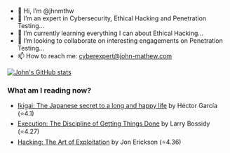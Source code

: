 - 👋 Hi, I’m @jhnmthw
- 👀 I’m an expert in Cybersecurity, Ethical Hacking and Penetration Testing...
- 🌱 I’m currently learning everything I can about Ethical Hacking...
- 💞️ I’m looking to collaborate on interesting engagements on Penetration Testing...
- 📫 How to reach me: cyberexpert@john-mathew.com

<!---
jhnmthw/jhnmthw is a ✨ special ✨ repository because its `README.md` (this file) appears on your GitHub profile.
You can click the Preview link to take a look at your changes.
--->

[![John's GitHub stats](https://github-readme-stats.vercel.app/api?username=jhnmthw&show_icons=true&show=reviews,discussions_started,discussions_answered,prs_merged,prs_merged_percentage&theme=dark)](https://github.com/anuraghazra/github-readme-stats)

<!---
![Top Langs](https://github-readme-stats.vercel.app/api/top-langs/?username=jhnmthw&langs_count=8)
--->

### What am I reading now?
<!-- GOODREADS-LIST:START -->
- [Ikigai: The Japanese secret to a long and happy life](https://www.goodreads.com/review/show/6767237944?utm_medium=api&utm_source=rss) by Héctor  García (⭐️4.1)
- [Execution: The Discipline of Getting Things Done](https://www.goodreads.com/review/show/3181155574?utm_medium=api&utm_source=rss) by Larry Bossidy (⭐️4.27)
- [Hacking: The Art of Exploitation](https://www.goodreads.com/review/show/4480088914?utm_medium=api&utm_source=rss) by Jon Erickson (⭐️4.36)
<!-- GOODREADS-LIST:END -->

